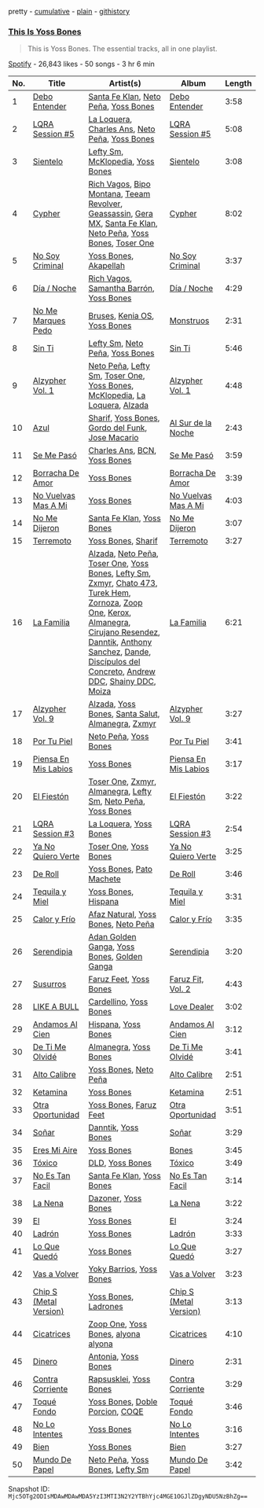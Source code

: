pretty - [cumulative](/playlists/cumulative/37i9dQZF1DZ06evO0sej1C.md) - [plain](/playlists/plain/37i9dQZF1DZ06evO0sej1C) - [githistory](https://github.githistory.xyz/mackorone/spotify-playlist-archive/blob/main/playlists/plain/37i9dQZF1DZ06evO0sej1C)

### [This Is Yoss Bones](https://open.spotify.com/playlist/37i9dQZF1DZ06evO0sej1C)

> This is Yoss Bones\. The essential tracks, all in one playlist.

[Spotify](https://open.spotify.com/user/spotify) - 26,843 likes - 50 songs - 3 hr 6 min

| No. | Title | Artist(s) | Album | Length |
|---|---|---|---|---|
| 1 | [Debo Entender](https://open.spotify.com/track/55mzJ0LftLnef8sxAjrMkU) | [Santa Fe Klan](https://open.spotify.com/artist/4tm8CEdm4pkQsEh4jIr9Yp), [Neto Peña](https://open.spotify.com/artist/0U5RYP2HMdGv2GhicLhkOI), [Yoss Bones](https://open.spotify.com/artist/0SmgVe3giVHaJjGmIz8xA4) | [Debo Entender](https://open.spotify.com/album/1U4AU6ken2YH258a4lZyd8) | 3:58 |
| 2 | [LQRA Session \#5](https://open.spotify.com/track/1YVyKeuVEhIGNTdhNjbREI) | [La Loquera](https://open.spotify.com/artist/6CXMmTckIVMgPu5wRX1ECI), [Charles Ans](https://open.spotify.com/artist/5lYeiQxUTcGKVgAuTqbTeL), [Neto Peña](https://open.spotify.com/artist/0U5RYP2HMdGv2GhicLhkOI), [Yoss Bones](https://open.spotify.com/artist/0SmgVe3giVHaJjGmIz8xA4) | [LQRA Session \#5](https://open.spotify.com/album/6fEbvdp7RK0pfoeHiJ2r8a) | 5:08 |
| 3 | [Sientelo](https://open.spotify.com/track/5Ob6YvBxWniRR0VpA6YGVs) | [Lefty Sm](https://open.spotify.com/artist/6eXHRfK9Ad3IpMpSAqvcDf), [McKlopedia](https://open.spotify.com/artist/1PNgAcUW6UgN59okEaTpvG), [Yoss Bones](https://open.spotify.com/artist/0SmgVe3giVHaJjGmIz8xA4) | [Sientelo](https://open.spotify.com/album/4Kt1eEq16A5mDqK68DkeKc) | 3:08 |
| 4 | [Cypher](https://open.spotify.com/track/0M8HCM6ztBgsF150J7oCBt) | [Rich Vagos](https://open.spotify.com/artist/1FCItwxfRieMGhR0eRxotU), [Bipo Montana](https://open.spotify.com/artist/6JG2QQcaQBzinELNvu9PRk), [Teeam Revolver](https://open.spotify.com/artist/5MRMYpdAWZawm3ivBeWvdK), [Geassassin](https://open.spotify.com/artist/4V2V4PaSblStayYVWTGDbZ), [Gera MX](https://open.spotify.com/artist/2hejA1Dkf8v8R0koF44FvW), [Santa Fe Klan](https://open.spotify.com/artist/4tm8CEdm4pkQsEh4jIr9Yp), [Neto Peña](https://open.spotify.com/artist/0U5RYP2HMdGv2GhicLhkOI), [Yoss Bones](https://open.spotify.com/artist/0SmgVe3giVHaJjGmIz8xA4), [Toser One](https://open.spotify.com/artist/7rpKb1IlFFPINHXghluWTr) | [Cypher](https://open.spotify.com/album/74MnBAt8ADj9XZjmUiro9f) | 8:02 |
| 5 | [No Soy Criminal](https://open.spotify.com/track/3VGWGVOAUcoCpiHqqdrxb3) | [Yoss Bones](https://open.spotify.com/artist/0SmgVe3giVHaJjGmIz8xA4), [Akapellah](https://open.spotify.com/artist/6fMZytDgX1Q9OV6ndSugym) | [No Soy Criminal](https://open.spotify.com/album/6SSxecieX6s6mTmCnm0Cno) | 3:37 |
| 6 | [Día / Noche](https://open.spotify.com/track/52lKE6U9PlKZEXIlC35ggI) | [Rich Vagos](https://open.spotify.com/artist/1FCItwxfRieMGhR0eRxotU), [Samantha Barrón](https://open.spotify.com/artist/0zfvfy9XlborSqXNRhi8Bk), [Yoss Bones](https://open.spotify.com/artist/0SmgVe3giVHaJjGmIz8xA4) | [Día / Noche](https://open.spotify.com/album/7tjTyqdcbekIgCJRojLyvi) | 4:29 |
| 7 | [No Me Marques Pedo](https://open.spotify.com/track/4XhxL3yq18qWSLxqaYargW) | [Bruses](https://open.spotify.com/artist/5bRLeMl4Tnozmg9wR1pY7y), [Kenia OS](https://open.spotify.com/artist/31VFEohvhOUKrtAONEBhMG), [Yoss Bones](https://open.spotify.com/artist/0SmgVe3giVHaJjGmIz8xA4) | [Monstruos](https://open.spotify.com/album/5eBqDH63grduGAMyVGiYRe) | 2:31 |
| 8 | [Sin Ti](https://open.spotify.com/track/0E7Ue4jKLBSNnHfpb5qLS0) | [Lefty Sm](https://open.spotify.com/artist/6eXHRfK9Ad3IpMpSAqvcDf), [Neto Peña](https://open.spotify.com/artist/0U5RYP2HMdGv2GhicLhkOI), [Yoss Bones](https://open.spotify.com/artist/0SmgVe3giVHaJjGmIz8xA4) | [Sin Ti](https://open.spotify.com/album/4IbsYpeHXOiRiGYfMriL1i) | 5:46 |
| 9 | [Alzypher Vol\. 1](https://open.spotify.com/track/4tepeG09xywMIaQ9zKezfH) | [Neto Peña](https://open.spotify.com/artist/0U5RYP2HMdGv2GhicLhkOI), [Lefty Sm](https://open.spotify.com/artist/6eXHRfK9Ad3IpMpSAqvcDf), [Toser One](https://open.spotify.com/artist/1oHPSeQJBwNmpq0J52Wjn1), [Yoss Bones](https://open.spotify.com/artist/0SmgVe3giVHaJjGmIz8xA4), [McKlopedia](https://open.spotify.com/artist/1PNgAcUW6UgN59okEaTpvG), [La Loquera](https://open.spotify.com/artist/6CXMmTckIVMgPu5wRX1ECI), [Alzada](https://open.spotify.com/artist/68Nt8XHuyEgQSOHih2iMlv) | [Alzypher Vol\. 1](https://open.spotify.com/album/4DUkuTeI0yoBSvFaj1YKDH) | 4:48 |
| 10 | [Azul](https://open.spotify.com/track/6g18SEW8hZzfIC1TpdEZ8k) | [Sharif](https://open.spotify.com/artist/5pIapcAHb6WV4fUjfQchMf), [Yoss Bones](https://open.spotify.com/artist/0SmgVe3giVHaJjGmIz8xA4), [Gordo del Funk](https://open.spotify.com/artist/5cvgau68BWnLZcjeX7Pdf3), [Jose Macario](https://open.spotify.com/artist/7HiasoqcVt5qyJtcCbI2bM) | [Al Sur de la Noche](https://open.spotify.com/album/4oySPuW0Zu1TT4CEWxPMDz) | 2:43 |
| 11 | [Se Me Pasó](https://open.spotify.com/track/7q6uwjL8IQ4cTJplzwdqu6) | [Charles Ans](https://open.spotify.com/artist/5lYeiQxUTcGKVgAuTqbTeL), [BCN](https://open.spotify.com/artist/1M3oDOCXXZVkIlXPp5gAKd), [Yoss Bones](https://open.spotify.com/artist/0SmgVe3giVHaJjGmIz8xA4) | [Se Me Pasó](https://open.spotify.com/album/3JrWWDWTNdrsHX9QZf2ya3) | 3:59 |
| 12 | [Borracha De Amor](https://open.spotify.com/track/2PeQ5QSleIKfW8GfIVsEmj) | [Yoss Bones](https://open.spotify.com/artist/0SmgVe3giVHaJjGmIz8xA4) | [Borracha De Amor](https://open.spotify.com/album/56YlKtQXcwuYq5562zFYIJ) | 3:39 |
| 13 | [No Vuelvas Mas A Mi](https://open.spotify.com/track/7j3IPzmBPPSf3DeyhVhGMn) | [Yoss Bones](https://open.spotify.com/artist/0SmgVe3giVHaJjGmIz8xA4) | [No Vuelvas Mas A Mi](https://open.spotify.com/album/02hGe8QdVFk6c7TYgda7Ho) | 4:03 |
| 14 | [No Me Dijeron](https://open.spotify.com/track/3Sp9XAakWhDeJahZmdbj8J) | [Santa Fe Klan](https://open.spotify.com/artist/4tm8CEdm4pkQsEh4jIr9Yp), [Yoss Bones](https://open.spotify.com/artist/0SmgVe3giVHaJjGmIz8xA4) | [No Me Dijeron](https://open.spotify.com/album/3fvve2qtWst6nxb0Mgc4fb) | 3:07 |
| 15 | [Terremoto](https://open.spotify.com/track/3AbJALTHShkODDRfL5BH8p) | [Yoss Bones](https://open.spotify.com/artist/0SmgVe3giVHaJjGmIz8xA4), [Sharif](https://open.spotify.com/artist/5pIapcAHb6WV4fUjfQchMf) | [Terremoto](https://open.spotify.com/album/3IWMKaP4kN3mgqpkQFhrMu) | 3:27 |
| 16 | [La Familia](https://open.spotify.com/track/3NFtMIwXTLsSrUua7AzxA6) | [Alzada](https://open.spotify.com/artist/68Nt8XHuyEgQSOHih2iMlv), [Neto Peña](https://open.spotify.com/artist/0U5RYP2HMdGv2GhicLhkOI), [Toser One](https://open.spotify.com/artist/1oHPSeQJBwNmpq0J52Wjn1), [Yoss Bones](https://open.spotify.com/artist/0SmgVe3giVHaJjGmIz8xA4), [Lefty Sm](https://open.spotify.com/artist/6eXHRfK9Ad3IpMpSAqvcDf), [Zxmyr](https://open.spotify.com/artist/7IUaYyqcGB3aU2Tm4s5JY8), [Chato 473](https://open.spotify.com/artist/7zvcqoLiInqmSmPzX0gwfp), [Turek Hem](https://open.spotify.com/artist/5HSROvpnFBzRENwjZ30RNx), [Zornoza](https://open.spotify.com/artist/7duoO1s42va1lka5TikCfu), [Zoop One](https://open.spotify.com/artist/22MvD3agFn8juQKDizmZWZ), [Kerox](https://open.spotify.com/artist/2Aps4lMllN6Ka9nwm47pcc), [Almanegra](https://open.spotify.com/artist/3IrTSci2J1v5SbMp75mX6j), [Cirujano Resendez](https://open.spotify.com/artist/0nFyvpRgCIvNG2JVyAGdbY), [Danntik](https://open.spotify.com/artist/1NnUgWVGkPQLsdXue00beJ), [Anthony Sanchez](https://open.spotify.com/artist/3k5rImFtCiBe7sgbdQr12B), [Dande](https://open.spotify.com/artist/1vSqXO7A8yWv2a0hwPztIr), [Discípulos del Concreto](https://open.spotify.com/artist/5xeakxtmDPWeNivLJ1L2hk), [Andrew DDC](https://open.spotify.com/artist/19cU8z1LdEpl6zPUkmtMAE), [Shainy DDC](https://open.spotify.com/artist/1dWbgySTFdOiYwHXESFqIJ), [Moiza](https://open.spotify.com/artist/77146l5Vcu5vbpVPNXxvLC) | [La Familia](https://open.spotify.com/album/46C0qc9owHB6PDLYQDtpgp) | 6:21 |
| 17 | [Alzypher Vol\. 9](https://open.spotify.com/track/4VgKKuLoLAcgNvJ8d0hKlA) | [Alzada](https://open.spotify.com/artist/68Nt8XHuyEgQSOHih2iMlv), [Yoss Bones](https://open.spotify.com/artist/0SmgVe3giVHaJjGmIz8xA4), [Santa Salut](https://open.spotify.com/artist/75vabMROpVyiTX4wv3iHFH), [Almanegra](https://open.spotify.com/artist/3IrTSci2J1v5SbMp75mX6j), [Zxmyr](https://open.spotify.com/artist/7IUaYyqcGB3aU2Tm4s5JY8) | [Alzypher Vol\. 9](https://open.spotify.com/album/3JKZcVkafBrbIZySypEw7H) | 3:27 |
| 18 | [Por Tu Piel](https://open.spotify.com/track/0ryHBlMBdjJksukX0xdQh9) | [Neto Peña](https://open.spotify.com/artist/0U5RYP2HMdGv2GhicLhkOI), [Yoss Bones](https://open.spotify.com/artist/0SmgVe3giVHaJjGmIz8xA4) | [Por Tu Piel](https://open.spotify.com/album/4ALasG3sQBw3IZDZUbHiuz) | 3:41 |
| 19 | [Piensa En Mis Labios](https://open.spotify.com/track/1BJ5lfbcxJnDICmo4QBF27) | [Yoss Bones](https://open.spotify.com/artist/0SmgVe3giVHaJjGmIz8xA4) | [Piensa En Mis Labios](https://open.spotify.com/album/28uLx5hVcVsqpS1vfW7szR) | 3:17 |
| 20 | [El Fiestón](https://open.spotify.com/track/4Vjn04mr4e3VMw5fbO2EVP) | [Toser One](https://open.spotify.com/artist/1oHPSeQJBwNmpq0J52Wjn1), [Zxmyr](https://open.spotify.com/artist/7IUaYyqcGB3aU2Tm4s5JY8), [Almanegra](https://open.spotify.com/artist/3IrTSci2J1v5SbMp75mX6j), [Lefty Sm](https://open.spotify.com/artist/6eXHRfK9Ad3IpMpSAqvcDf), [Neto Peña](https://open.spotify.com/artist/0U5RYP2HMdGv2GhicLhkOI), [Yoss Bones](https://open.spotify.com/artist/0SmgVe3giVHaJjGmIz8xA4) | [El Fiestón](https://open.spotify.com/album/6oUqqtcH3bsQYsRXypgWvx) | 3:22 |
| 21 | [LQRA Session \#3](https://open.spotify.com/track/65jUseB3hi312R6Sdg2eon) | [La Loquera](https://open.spotify.com/artist/6CXMmTckIVMgPu5wRX1ECI), [Yoss Bones](https://open.spotify.com/artist/0SmgVe3giVHaJjGmIz8xA4) | [LQRA Session \#3](https://open.spotify.com/album/4CiyVMTKizu2N88qPuqPVR) | 2:54 |
| 22 | [Ya No Quiero Verte](https://open.spotify.com/track/6m77XYqqnVxfREQsiUi7O9) | [Toser One](https://open.spotify.com/artist/1oHPSeQJBwNmpq0J52Wjn1), [Yoss Bones](https://open.spotify.com/artist/0SmgVe3giVHaJjGmIz8xA4) | [Ya No Quiero Verte](https://open.spotify.com/album/711cIsL3jwCkosLTeycAg8) | 3:25 |
| 23 | [De Roll](https://open.spotify.com/track/5yvRLSBdxhhVCZv9MvGKhE) | [Yoss Bones](https://open.spotify.com/artist/0SmgVe3giVHaJjGmIz8xA4), [Pato Machete](https://open.spotify.com/artist/0Wvud7hEqI5zaI0o0iIkj2) | [De Roll](https://open.spotify.com/album/1j7jCLsAyoWIQvhtB7dByg) | 3:46 |
| 24 | [Tequila y Miel](https://open.spotify.com/track/4eeggfKUbhnYSFV17Sq4h8) | [Yoss Bones](https://open.spotify.com/artist/0SmgVe3giVHaJjGmIz8xA4), [Hispana](https://open.spotify.com/artist/7rTmbfDJtDCjoy8XK5Dsj5) | [Tequila y Miel](https://open.spotify.com/album/1mCObASikbbyG9K5gRt9JB) | 3:31 |
| 25 | [Calor y Frío](https://open.spotify.com/track/6CVbA3wsSldLVlYMUJq1t3) | [Afaz Natural](https://open.spotify.com/artist/6wcHZUQ0rNcvv35os6xUQA), [Yoss Bones](https://open.spotify.com/artist/0SmgVe3giVHaJjGmIz8xA4), [Neto Peña](https://open.spotify.com/artist/0U5RYP2HMdGv2GhicLhkOI) | [Calor y Frío](https://open.spotify.com/album/4Uvg3yVPi2lMMkm36mhbS2) | 3:35 |
| 26 | [Serendipia](https://open.spotify.com/track/0MrwuLn61MSx6iVj7ntpaQ) | [Adan Golden Ganga](https://open.spotify.com/artist/6FXfgNHxytp8GsDnK6uXlH), [Yoss Bones](https://open.spotify.com/artist/0SmgVe3giVHaJjGmIz8xA4), [Golden Ganga](https://open.spotify.com/artist/54P0u0BOmRdmtEVPgcoZy0) | [Serendipia](https://open.spotify.com/album/5otbd1pbveK9HktRULJnis) | 3:20 |
| 27 | [Susurros](https://open.spotify.com/track/7Iwd59LGO0TpTG64zNzBji) | [Faruz Feet](https://open.spotify.com/artist/6tJRAxu0HwB2GI9GueEj4l), [Yoss Bones](https://open.spotify.com/artist/0SmgVe3giVHaJjGmIz8xA4) | [Faruz Fit, Vol\. 2](https://open.spotify.com/album/043rYVTShwRpn32EcK9YVQ) | 4:43 |
| 28 | [LIKE A BULL](https://open.spotify.com/track/2nOY7yr4kFvNJl1mL0bwgc) | [Cardellino](https://open.spotify.com/artist/7HFja6X48hWE58m3pQnGV0), [Yoss Bones](https://open.spotify.com/artist/0SmgVe3giVHaJjGmIz8xA4) | [Love Dealer](https://open.spotify.com/album/04tuh57qYcWnXDzvjxBLHp) | 3:02 |
| 29 | [Andamos Al Cien](https://open.spotify.com/track/2Xfm185fiOWuV5VtTwE6ys) | [Hispana](https://open.spotify.com/artist/7rTmbfDJtDCjoy8XK5Dsj5), [Yoss Bones](https://open.spotify.com/artist/0SmgVe3giVHaJjGmIz8xA4) | [Andamos Al Cien](https://open.spotify.com/album/7BetyM1rTuAhNe73AmlgAF) | 3:12 |
| 30 | [De Ti Me Olvidé](https://open.spotify.com/track/33s8LK4Cof43AIDnfhVJUb) | [Almanegra](https://open.spotify.com/artist/3IrTSci2J1v5SbMp75mX6j), [Yoss Bones](https://open.spotify.com/artist/0SmgVe3giVHaJjGmIz8xA4) | [De Ti Me Olvidé](https://open.spotify.com/album/4eqsTSv4Ftfdi4fC453fRp) | 3:41 |
| 31 | [Alto Calibre](https://open.spotify.com/track/2wRuhcMahUetbnf7R3nqK5) | [Yoss Bones](https://open.spotify.com/artist/0SmgVe3giVHaJjGmIz8xA4), [Neto Peña](https://open.spotify.com/artist/0U5RYP2HMdGv2GhicLhkOI) | [Alto Calibre](https://open.spotify.com/album/57GLdwafwTftYL1TqryiTu) | 2:51 |
| 32 | [Ketamina](https://open.spotify.com/track/10o75EKGhYVNpJ4Zt766Dv) | [Yoss Bones](https://open.spotify.com/artist/0SmgVe3giVHaJjGmIz8xA4) | [Ketamina](https://open.spotify.com/album/3hLqUbXDXsVp4lERpmYgD8) | 2:51 |
| 33 | [Otra Oportunidad](https://open.spotify.com/track/7xqbjHEyrnjhyXRsVVVSvv) | [Yoss Bones](https://open.spotify.com/artist/0SmgVe3giVHaJjGmIz8xA4), [Faruz Feet](https://open.spotify.com/artist/6tJRAxu0HwB2GI9GueEj4l) | [Otra Oportunidad](https://open.spotify.com/album/5RVInsxbaYiGU4NmPSUPCc) | 3:51 |
| 34 | [Soñar](https://open.spotify.com/track/6lV0GSCVzTp8GpOd2H4HL4) | [Danntik](https://open.spotify.com/artist/1NnUgWVGkPQLsdXue00beJ), [Yoss Bones](https://open.spotify.com/artist/0SmgVe3giVHaJjGmIz8xA4) | [Soñar](https://open.spotify.com/album/7i4euJSKy4COiuUMwiom3k) | 3:29 |
| 35 | [Eres Mi Aire](https://open.spotify.com/track/6TFD7lH9k8A8PC4CRns4IT) | [Yoss Bones](https://open.spotify.com/artist/0SmgVe3giVHaJjGmIz8xA4) | [Bones](https://open.spotify.com/album/3JQEMF8g2t7S3LwKnCDRAO) | 3:45 |
| 36 | [Tóxico](https://open.spotify.com/track/2waVXWweKkBdpSEMuH6HMV) | [DLD](https://open.spotify.com/artist/7CwiLiC1S8B69RMPxbDb6S), [Yoss Bones](https://open.spotify.com/artist/0SmgVe3giVHaJjGmIz8xA4) | [Tóxico](https://open.spotify.com/album/772jAkiIpQ9XXGh54OGaHl) | 3:49 |
| 37 | [No Es Tan Facil](https://open.spotify.com/track/6ZbmnhpmNQODTzjbKUj63B) | [Santa Fe Klan](https://open.spotify.com/artist/4tm8CEdm4pkQsEh4jIr9Yp), [Yoss Bones](https://open.spotify.com/artist/0SmgVe3giVHaJjGmIz8xA4) | [No Es Tan Facil](https://open.spotify.com/album/4fWFrEBBNuECGBw7QSsS83) | 3:14 |
| 38 | [La Nena](https://open.spotify.com/track/2Puro9CnRw2gJFogRiMy83) | [Dazoner](https://open.spotify.com/artist/11rKJO8o50v5YoibpLLx3B), [Yoss Bones](https://open.spotify.com/artist/0SmgVe3giVHaJjGmIz8xA4) | [La Nena](https://open.spotify.com/album/05T9Ikq2YZWYh8RVrM96HF) | 3:22 |
| 39 | [El](https://open.spotify.com/track/4RAjJ3UJiBoyPQl9RjZdRU) | [Yoss Bones](https://open.spotify.com/artist/0SmgVe3giVHaJjGmIz8xA4) | [El](https://open.spotify.com/album/30ctRql5lTP2yO64dd6T76) | 3:24 |
| 40 | [Ladrón](https://open.spotify.com/track/275p97u74jV8pl7yODx3z0) | [Yoss Bones](https://open.spotify.com/artist/0SmgVe3giVHaJjGmIz8xA4) | [Ladrón](https://open.spotify.com/album/5bSdirth1rYHmxVQ1CTEbr) | 3:33 |
| 41 | [Lo Que Quedó](https://open.spotify.com/track/30Sn828wzCRX4ateJdo8hS) | [Yoss Bones](https://open.spotify.com/artist/0SmgVe3giVHaJjGmIz8xA4) | [Lo Que Quedó](https://open.spotify.com/album/4h69km8MmjfhpDEBXRnxhc) | 3:27 |
| 42 | [Vas a Volver](https://open.spotify.com/track/5A6ALVribfvYq8yUv97mlp) | [Yoky Barrios](https://open.spotify.com/artist/1ltK3b65ZE7WKb7fGtufsj), [Yoss Bones](https://open.spotify.com/artist/0SmgVe3giVHaJjGmIz8xA4) | [Vas a Volver](https://open.spotify.com/album/7Dc3OsO2OyxVWcG0G6YdQF) | 3:23 |
| 43 | [Chip S \(Metal Version\)](https://open.spotify.com/track/1CgPXNuxT2ZPQkE073ckQa) | [Yoss Bones](https://open.spotify.com/artist/0SmgVe3giVHaJjGmIz8xA4), [Ladrones](https://open.spotify.com/artist/5KGNQQzk32VSQv9If4X7A6) | [Chip S \(Metal Version\)](https://open.spotify.com/album/0eE73v8SPdXJyIVtwL5DG2) | 3:13 |
| 44 | [Cicatrices](https://open.spotify.com/track/2noBdQ7C3V9BTbNlXtQGyc) | [Zoop One](https://open.spotify.com/artist/22MvD3agFn8juQKDizmZWZ), [Yoss Bones](https://open.spotify.com/artist/0SmgVe3giVHaJjGmIz8xA4), [alyona alyona](https://open.spotify.com/artist/2ic3GGGmkixOZP4qnakSA8) | [Cicatrices](https://open.spotify.com/album/0F3fEUFRSIGRCEVsyAjfBJ) | 4:10 |
| 45 | [Dinero](https://open.spotify.com/track/1LPYZDxFTebhvqwX2gTu0j) | [Antonia](https://open.spotify.com/artist/4TLzMoEaUDkcAfIlY3Xhxn), [Yoss Bones](https://open.spotify.com/artist/0SmgVe3giVHaJjGmIz8xA4) | [Dinero](https://open.spotify.com/album/7oo7MqceHqBozYOfjWPx3r) | 2:31 |
| 46 | [Contra Corriente](https://open.spotify.com/track/56eurZLGRLoYxkqcU6ECfw) | [Rapsusklei](https://open.spotify.com/artist/451DVjaBuGYfvDfvG9MxaG), [Yoss Bones](https://open.spotify.com/artist/0SmgVe3giVHaJjGmIz8xA4) | [Contra Corriente](https://open.spotify.com/album/1C6yVzlnS2IZOCvU5zLO12) | 3:29 |
| 47 | [Toqué Fondo](https://open.spotify.com/track/31UaO89hcqvZpv0ZxS0CBD) | [Yoss Bones](https://open.spotify.com/artist/0SmgVe3giVHaJjGmIz8xA4), [Doble Porcion](https://open.spotify.com/artist/4PLGokgPkAapRsKDwXq408), [COQE](https://open.spotify.com/artist/7GAYtrIoXkEFFsSP2nhG0E) | [Toqué Fondo](https://open.spotify.com/album/3pP50Wip0grdAxzPo7eDbC) | 3:46 |
| 48 | [No Lo Intentes](https://open.spotify.com/track/2xaGi87tVkAXPBpT0qRl7L) | [Yoss Bones](https://open.spotify.com/artist/0SmgVe3giVHaJjGmIz8xA4) | [No Lo Intentes](https://open.spotify.com/album/50tdaxXkU51BG1BYonYHZx) | 3:16 |
| 49 | [Bien](https://open.spotify.com/track/3WNSy6s729D5dwreu1SsNi) | [Yoss Bones](https://open.spotify.com/artist/0SmgVe3giVHaJjGmIz8xA4) | [Bien](https://open.spotify.com/album/3RI5pKpWlcKFe0ziDizIMX) | 3:27 |
| 50 | [Mundo De Papel](https://open.spotify.com/track/5XZwPDh81lZP85iMkxZ9VO) | [Neto Peña](https://open.spotify.com/artist/0U5RYP2HMdGv2GhicLhkOI), [Yoss Bones](https://open.spotify.com/artist/0SmgVe3giVHaJjGmIz8xA4), [Lefty Sm](https://open.spotify.com/artist/6eXHRfK9Ad3IpMpSAqvcDf) | [Mundo De Papel](https://open.spotify.com/album/4m0KAB42QxgsFT3RJ2QkvR) | 3:42 |

Snapshot ID: `Mjc5OTg2ODIsMDAwMDAwMDA5YzI3MTI3N2Y2YTBhYjc4MGE1OGJlZDgyNDU5NzBhZg==`
